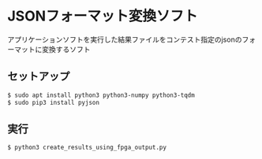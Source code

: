 # JSONフォーマット変換ソフト
アプリケーションソフトを実行した結果ファイルをコンテスト指定のjsonのフォーマットに変換するソフト

## セットアップ
```bash
$ sudo apt install python3 python3-numpy python3-tqdm
$ sudo pip3 install pyjson
````

## 実行
```bash
$ python3 create_results_using_fpga_output.py
```
